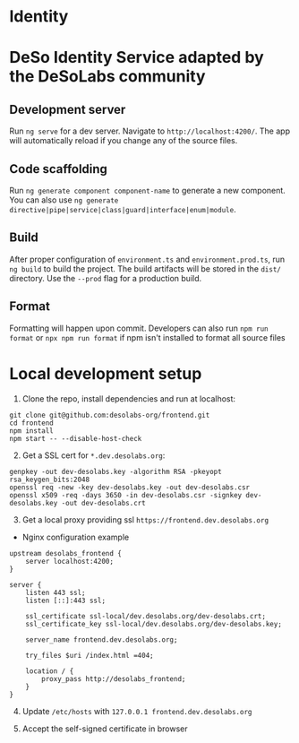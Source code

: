 # Identity

DeSo Identity Service adapted by the DeSoLabs community
=======

## Development server

Run `ng serve` for a dev server. Navigate to `http://localhost:4200/`. The app will automatically reload if you change any of the source files.

## Code scaffolding

Run `ng generate component component-name` to generate a new component. You can also use `ng generate directive|pipe|service|class|guard|interface|enum|module`.

## Build

After proper configuration of `environment.ts` and `environment.prod.ts`, run `ng build` to build the project. The build artifacts will be stored in the `dist/` directory. Use the `--prod` flag for a production build.

## Format

Formatting will happen upon commit. Developers can also run `npm run format` or `npx npm run format` if npm isn't installed to format all source files

# Local development setup

1. Clone the repo, install dependencies and run at localhost:
```
git clone git@github.com:desolabs-org/frontend.git
cd frontend
npm install
npm start -- --disable-host-check
```

2. Get a SSL cert for `*.dev.desolabs.org`:
```
genpkey -out dev-desolabs.key -algorithm RSA -pkeyopt rsa_keygen_bits:2048
openssl req -new -key dev-desolabs.key -out dev-desolabs.csr
openssl x509 -req -days 3650 -in dev-desolabs.csr -signkey dev-desolabs.key -out dev-desolabs.crt
```

3. Get a local proxy providing ssl `https://frontend.dev.desolabs.org`
* Nginx configuration example
```
upstream desolabs_frontend {
    server localhost:4200;
}

server {
    listen 443 ssl;
    listen [::]:443 ssl;

    ssl_certificate ssl-local/dev.desolabs.org/dev-desolabs.crt;
    ssl_certificate_key ssl-local/dev.desolabs.org/dev-desolabs.key;

    server_name frontend.dev.desolabs.org;

    try_files $uri /index.html =404;

    location / {
        proxy_pass http://desolabs_frontend;
    }
}
```

4. Update `/etc/hosts` with `127.0.0.1 frontend.dev.desolabs.org`

5. Accept the self-signed certificate in browser